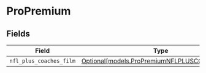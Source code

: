 # ProPremium


## Fields

| Field                                                                                      | Type                                                                                       | Required                                                                                   | Description                                                                                |
| ------------------------------------------------------------------------------------------ | ------------------------------------------------------------------------------------------ | ------------------------------------------------------------------------------------------ | ------------------------------------------------------------------------------------------ |
| `nfl_plus_coaches_film`                                                                    | [Optional[models.ProPremiumNFLPLUSCOACHESFILM]](../models/propremiumnflpluscoachesfilm.md) | :heavy_minus_sign:                                                                         | N/A                                                                                        |